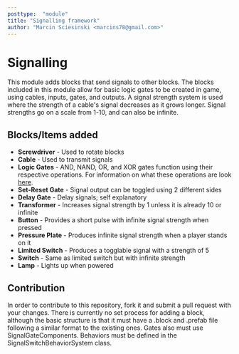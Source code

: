 ```yaml
---
posttype:  "module"  
title: "Signalling framework"
author: "Marcin Sciesinski <marcins78@gmail.com>"
---
```

# Signalling
This module adds blocks that send signals to other blocks. The blocks included in this module allow for basic logic gates to be created in game, using cables, inputs, gates, and outputs. A signal strength system is used where the strength of a cable's signal decreases as it grows longer. Signal strengths go on a scale from 1-10, and can also be infinite.

## Blocks/Items added
 * **Screwdriver** - Used to rotate blocks
 * **Cable** - Used to transmit signals
 * **Logic Gates** - AND, NAND, OR, and XOR gates function using their respective operations. For information on what these operations are look [here](http://whatis.techtarget.com/definition/logic-gate-AND-OR-XOR-NOT-NAND-NOR-and-XNOR).
 * **Set-Reset Gate** - Signal output can be toggled using 2 different sides
 * **Delay Gate** - Delay signals; self explanatory
 * **Transformer** - Increases signal strength by 1 unless it is already 10 or infinite
 * **Button** - Provides a short pulse with infinite signal strength when pressed
 * **Pressure Plate** - Produces infinite signal strength when a player stands on it
 * **Limited Switch** - Produces a togglable signal with a strength of 5
 * **Switch** - Same as limited switch but with infinite strength
 * **Lamp** - Lights up when powered

## Contribution
In order to contribute to this repository, fork it and submit a pull request with your changes. There is currently no set process for adding a block, although the basic structure is that it must have a .block and .prefab file following a similar format to the existing ones. Gates also must use SignalGateComponents. Behaviors must be defined in the SignalSwitchBehaviorSystem class.
